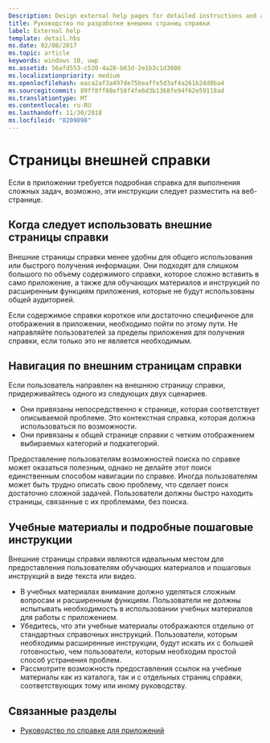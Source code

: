 ```yaml
---
Description: Design external help pages for detailed instructions and advice about your app.
title: Руководство по разработке внешних страниц справки
label: External help
template: detail.hbs
ms.date: 02/08/2017
ms.topic: article
keywords: windows 10, uwp
ms.assetid: 56afd553-c520-4a28-b63d-2e1b3c1d3606
ms.localizationpriority: medium
ms.openlocfilehash: eaca2af3a497de75beaffe5d3af4a261b24d8ba4
ms.sourcegitcommit: 89ff8ff88ef58f4fe6d3b1368fe94f62e59118ad
ms.translationtype: MT
ms.contentlocale: ru-RU
ms.lasthandoff: 11/30/2018
ms.locfileid: "8209098"
---
```

# <a name="external-help-pages"></a>Страницы внешней справки



Если в приложении требуется подробная справка для выполнения сложных задач, возможно, эти инструкции следует разместить на веб-странице.

## <a name="when-to-use-external-help-pages"></a>Когда следует использовать внешние страницы справки

Внешние страницы справки менее удобны для общего использования или быстрого получения информации. Они подходят для слишком большого по объему содержимого справки, которое сложно вставить в само приложение, а также для обучающих материалов и инструкций по расширенным функциям приложения, которые не будут использованы общей аудиторией.

Если содержимое справки короткое или достаточно специфичное для отображения в приложении, необходимо пойти по этому пути. Не направляйте пользователей за пределы приложения для получения справки, если только это не является необходимым.

## <a name="navigating-external-help-pages"></a>Навигация по внешним страницам справки

Если пользователь направлен на внешнюю страницу справки, придерживайтесь одного из следующих двух сценариев.
-   Они привязаны непосредственно к странице, которая соответствует описываемой проблеме. Это контекстная справка, которая должна использоваться по возможности.
-   Они привязаны к общей странице справки с четким отображением выбираемых категорий и подкатегорий.

Предоставление пользователям возможностей поиска по справке может оказаться полезным, однако не делайте этот поиск единственным способом навигации по справке. Иногда пользователям может быть трудно описать свою проблему, что сделает поиск достаточно сложной задачей. Пользователи должны быстро находить страницы, связанные с их проблемами, без поиска.

## <a name="tutorials-and-detailed-walkthroughs"></a>Учебные материалы и подробные пошаговые инструкции

Внешние страницы справки являются идеальным местом для предоставления пользователям обучающих материалов и пошаговых инструкций в виде текста или видео.
-   В учебных материалах внимание должно уделяться сложным вопросам и расширенным функциям. Пользователи не должны испытывать необходимость в использовании учебных материалов для работы с приложением.
-   Убедитесь, что эти учебные материалы отображаются отдельно от стандартных справочных инструкций. Пользователи, которым необходимы расширенные инструкции, будут искать их с большей готовностью, чем пользователи, которым необходим простой способ устранения проблем.
-   Рассмотрите возможность предоставления ссылок на учебные материалы как из каталога, так и с отдельных страниц справки, соответствующих тому или иному руководству.

## <a name="related-articles"></a>Связанные разделы

* [Руководство по справке для приложений](guidelines-for-app-help.md)
